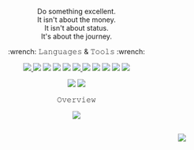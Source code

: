<p align="center">
  Do something excellent.<br/>
  It isn't about the money.<br/>
  It isn't about status.<br/>
  It's about the journey.<br/>
<p align="center">:wrench: 𝙻𝚊𝚗𝚐𝚞𝚊𝚐𝚎𝚜 & 𝚃𝚘𝚘𝚕𝚜 :wrench:</p>

<p align="center">
  <a href="https://www.gnu.org/software/bash/"> 
    <img src="https://img.shields.io/badge/-BASH-000000?style=for-the-badge&logo=BASH">
  </a> 
  <img src="https://img.shields.io/badge/-Linux-000000?style=for-the-badge&logo=Linux"> 
  <img src="https://img.shields.io/badge/-C-000000?style=for-the-badge&logo=C">
  <img src="https://img.shields.io/badge/-C++-000000?style=for-the-badge&logo=C++">
  <img src="https://img.shields.io/badge/-Go-000000?style=for-the-badge&logo=Go">
  <a href="https://python.org/"> 
    <img src="https://img.shields.io/badge/-Python-000000?style=for-the-badge&logo=Python">
  </a>
  <img src="https://img.shields.io/badge/-Java-000000?style=for-the-badge&logo=Java">
  <img src="https://img.shields.io/badge/-JavaScript-000000?style=for-the-badge&logo=JavaScript"> 
  <img src="https://img.shields.io/badge/-TypeScript-000000?style=for-the-badge&logo=TypeScript"> 
  <img src="https://img.shields.io/badge/-Node.js-000000?style=for-the-badge&logo=Node.js"> 
  <img src="https://img.shields.io/badge/-Markdown-000000?style=for-the-badge&logo=Markdown"> 
</p> 

<p align="center"> 
  <img src="https://img.shields.io/badge/-Shell-000000?style=for-the-badge&logo=Shell"> 
  <img src="https://img.shields.io/badge/-SQL-000000?style=for-the-badge&logo=mySQL"> 
</p>
<p align="center">𝙾𝚟𝚎𝚛𝚟𝚒𝚎𝚠</p>
  <div align="center">
    <kbd><kbd><kbd><kbd><kbd><kbd><kbd><kbd><kbd><kbd>
      <img src="https://github-readme-stats.vercel.app/api?username=neuroretransmit&show_icons=true&count_private=true&theme=chartreuse-dark"/>
  </div>
      
  <img align="left" style="float:right; margin:30px;" src="https://github-readme-stats.vercel.app/api/top-langs/?username=neuroretransmit&theme=radical&layout=compact">
</p>
<br><br><br>
